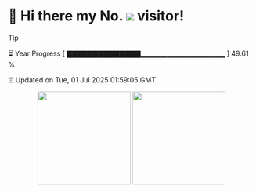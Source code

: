 <h1>
  👋 Hi there my No.
  <img src='https://profile-counter.glitch.me/ycc250303/count.svg'/>
  visitor!
</h1>

> [!TIP]
> ⏳ Year Progress [ ▇▇▇▇▇▇▇▇▇▇▇▇▇▇▁▁▁▁▁▁▁▁▁▁▁▁▁▁▁▁ ] 49.61 %
>
> ⏰ Updated on Tue, 01 Jul 2025 01:59:05 GMT

<div align='center'>
  <img src='https://github-readme-stats.vercel.app/api?username=ycc250303&show_icons=true&count_private=true' height='190'/>
  <img src='https://github-readme-stats.vercel.app/api/top-langs/?username=ycc250303&layout=compact' height='190'/>
</div>

